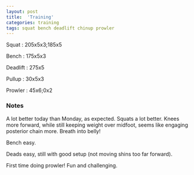 ```yaml
---
layout: post
title:  'Training'
categories: training
tags: squat bench deadlift chinup prowler
---
```


Squat       :   205x5x3;185x5

Bench       :   175x5x3

Deadlift    :   275x5

Pullup      :   30x5x3

Prowler     :   45x6;0x2

### Notes

A lot better today than Monday, as expected. Squats a lot better. Knees more forward,
while still keeping weight over midfoot, seems like engaging posterior chain more. Breath
into belly!

Bench easy.

Deads easy, still with good setup (not moving shins too far forward).

First time doing prowler! Fun and challenging.
